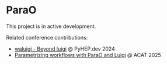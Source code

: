# ParaO

This project is in active development.

Related conference contributions:
- [waluigi - Beyond luigi](https://indico.cern.ch/event/1375573/contributions/6089483/) @ PyHEP.dev 2024
- [Parametrizing workflows with ParaO and Luigi](https://indico.cern.ch/event/1488410/abstracts/191788/) @ ACAT 2025
